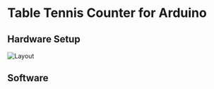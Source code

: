 # Table Tennis Counter for Arduino

## Hardware Setup
![Layout](Layout/Tischtennis_Steckplatine?raw=true "Title")

## Software
